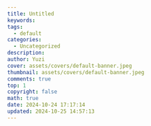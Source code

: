 ```yaml
---
title: Untitled
keywords: 
tags:
  - default
categories:
  - Uncategorized
description: 
author: Yuzi
cover: assets/covers/default-banner.jpeg
thumbnail: assets/covers/default-banner.jpeg
comments: true
top: 1
copyright: false
math: true
date: 2024-10-24 17:17:14
updated: 2024-10-25 14:57:13
---
```

